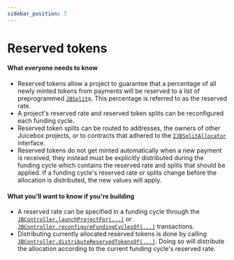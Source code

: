 ```yaml
---
sidebar_position: 7
---
```


# Reserved tokens

#### What everyone needs to know

* Reserved tokens allow a project to guarantee that a percentage of all newly minted tokens from payments will be reserved to a list of preprogrammed [`JBSplit`](../../api/data-structures/jbsplit.md)s. This percentage is referred to as the reserved rate.
* A project's reserved rate and reserved token splits can be reconfigured each funding cycle.
* Reserved token splits can be routed to addresses, the owners of other Juicebox projects, or to contracts that adhered to the [`IJBSplitAllocator`](../../api/interfaces/ijbsplitallocator.md) interface.
* Reserved tokens do not get minted automatically when a new payment is received, they instead must be explicitly distributed during the funding cycle which contains the reserved rate and splits that should be applied. If a funding cycle's reserved rate or splits change before the allocation is distributed, the new values will apply.

#### What you'll want to know if you're building

* A reserved rate can be specified in a funding cycle through the [`JBController.launchProjectFor(...)`](../../api/contracts/or-controllers/jbcontroller/write/launchprojectfor.md) or [`JBController.reconfigureFundingCyclesOf(...)`](../../api/contracts/or-controllers/jbcontroller/write/reconfigurefundingcyclesof.md) transactions.
* Distributing currently allocated reserved tokens is done by calling [`JBController.distributeReservedTokensOf(...)`](../../api/contracts/or-controllers/jbcontroller/write/distributereservedtokensof.md). Doing so will distribute the allocation according to the current funding cycle's reserved rate.
